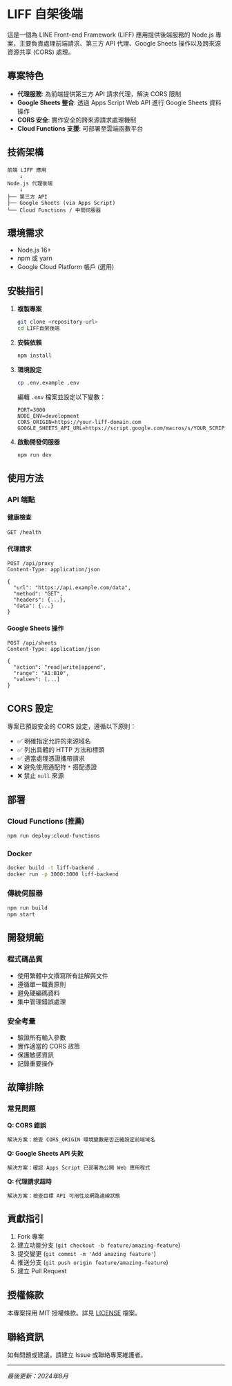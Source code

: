 # LIFF 自架後端

這是一個為 LINE Front-end Framework (LIFF) 應用提供後端服務的 Node.js 專案，主要負責處理前端請求、第三方 API 代理、Google Sheets 操作以及跨來源資源共享 (CORS) 處理。

## 專案特色

- **代理服務**: 為前端提供第三方 API 請求代理，解決 CORS 限制
- **Google Sheets 整合**: 透過 Apps Script Web API 進行 Google Sheets 資料操作
- **CORS 安全**: 實作安全的跨來源請求處理機制
- **Cloud Functions 支援**: 可部署至雲端函數平台

## 技術架構

```
前端 LIFF 應用
    ↓
Node.js 代理後端
    ↓
├── 第三方 API
├── Google Sheets (via Apps Script)
└── Cloud Functions / 中間伺服器
```

## 環境需求

- Node.js 16+ 
- npm 或 yarn
- Google Cloud Platform 帳戶 (選用)

## 安裝指引

1. **複製專案**
   ```bash
   git clone <repository-url>
   cd LIFF自架後端
   ```

2. **安裝依賴**
   ```bash
   npm install
   ```

3. **環境設定**
   ```bash
   cp .env.example .env
   ```
   編輯 `.env` 檔案並設定以下變數：
   ```
   PORT=3000
   NODE_ENV=development
   CORS_ORIGIN=https://your-liff-domain.com
   GOOGLE_SHEETS_API_URL=https://script.google.com/macros/s/YOUR_SCRIPT_ID/exec
   ```

4. **啟動開發伺服器**
   ```bash
   npm run dev
   ```

## 使用方法

### API 端點

#### 健康檢查
```
GET /health
```

#### 代理請求
```
POST /api/proxy
Content-Type: application/json

{
  "url": "https://api.example.com/data",
  "method": "GET",
  "headers": {...},
  "data": {...}
}
```

#### Google Sheets 操作
```
POST /api/sheets
Content-Type: application/json

{
  "action": "read|write|append",
  "range": "A1:B10",
  "values": [...]
}
```

## CORS 設定

專案已預設安全的 CORS 設定，遵循以下原則：

- ✅ 明確指定允許的來源域名
- ✅ 列出具體的 HTTP 方法和標頭
- ✅ 適當處理憑證攜帶請求
- ❌ 避免使用通配符 `*` 搭配憑證
- ❌ 禁止 `null` 來源

## 部署

### Cloud Functions (推薦)
```bash
npm run deploy:cloud-functions
```

### Docker
```bash
docker build -t liff-backend .
docker run -p 3000:3000 liff-backend
```

### 傳統伺服器
```bash
npm run build
npm start
```

## 開發規範

### 程式碼品質
- 使用繁體中文撰寫所有註解與文件
- 遵循單一職責原則
- 避免硬編碼資料
- 集中管理錯誤處理

### 安全考量
- 驗證所有輸入參數
- 實作適當的 CORS 政策
- 保護敏感資訊
- 記錄重要操作

## 故障排除

### 常見問題

**Q: CORS 錯誤**
```
解決方案：檢查 CORS_ORIGIN 環境變數是否正確設定前端域名
```

**Q: Google Sheets API 失敗**
```
解決方案：確認 Apps Script 已部署為公開 Web 應用程式
```

**Q: 代理請求超時**
```
解決方案：檢查目標 API 可用性及網路連線狀態
```

## 貢獻指引

1. Fork 專案
2. 建立功能分支 (`git checkout -b feature/amazing-feature`)
3. 提交變更 (`git commit -m 'Add amazing feature'`)
4. 推送分支 (`git push origin feature/amazing-feature`)
5. 建立 Pull Request

## 授權條款

本專案採用 MIT 授權條款。詳見 [LICENSE](LICENSE) 檔案。

## 聯絡資訊

如有問題或建議，請建立 Issue 或聯絡專案維護者。

---

*最後更新：2024年8月* 